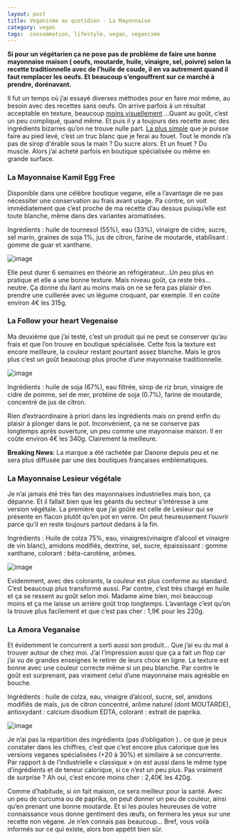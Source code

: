 ```yaml
---
layout: post
title: Veganisme au quotidien - La Mayonnaise
category: vegan
tags:  consommation, lifestyle, vegan, veganisme
---
```


**Si pour un végétarien ça ne pose pas de problème de faire une bonne mayonnaise maison ( oeufs, moutarde, huile, vinaigre, sel, poivre) selon la recette traditionnelle avec de l’huile de coude, il en va autrement quand il faut remplacer les oeufs. Et beaucoup s’engouffrent sur ce marché à prendre, dorénavant.**

Il fut un temps où j’ai essayé diverses méthodes pour en faire moi même, au besoin avec des recettes sans oeufs. On arrive parfois à un résultat acceptable en texture, beaucoup [moins visuellement](https://vegan-pratique.fr/recettes/mayonnaise-vegan/) …Quant au goût, c’est un peu compliqué, quand même. Et puis il y a toujours des recette avec des ingrédients bizarres qu’on ne trouve nulle part. [La plus simple](https://www.lacuisinedejeanphilippe.com/recipe/vegenaise/) que je puisse faire au pied levé, c’est un truc blanc que je ferai au fouet. Tout le monde n’a pas de sirop d'érable sous la main ? Du sucre alors. Et un fouet ? Du muscle. Alors j’ai acheté parfois en boutique spécialisée ou même en grande surface.

### La Mayonnaise Kamil Egg Free

Disponible dans une célèbre boutique vegane, elle a l’avantage de ne pas nécessiter une conservation au frais avant usage. Pa contre, on voit immédiatement que c’est proche de ma recette d’au dessus puisqu’elle est toute blanche, même dans des variantes aromatisées. 

Ingrédients : huile de tournesol (55%), eau (33%), vinaigre de cidre, sucre, sel marin, graines de soja 1%, jus de citron, farine de moutarde, stabilisant : gomme de guar et xanthane.

![image](https://filedn.eu/llqi9IBxlYouGRXYG2xlROb/img/2021/mayokamil.png)

Elle peut durer 6 semaines en théorie an réfrigérateur…Un peu plus en pratique et elle a une bonne texture. Mais niveau goût, ça reste très… neutre. Ça donne du liant au moins mais on ne se fera pas plaisir d’en prendre une cuillerée avec un légume croquant, par exemple. Il en coûte environ 4€ les 315g.

### La Follow your heart Vegenaise

Ma deuxième que j’ai testé, c’est un produit qui ne peut se conserver qu’au frais et que l’on trouve en boutique spécialisée. Cette fois la texture est encore meilleure, la couleur restant pourtant assez blanche. Mais le gros plus c’est un goût beaucoup plus proche d’une mayonnaise traditionnelle.

![image](https://filedn.eu/llqi9IBxlYouGRXYG2xlROb/img/2021/mayovegenaise.png)

Ingrédients : huile de soja (67%), eau filtrée, sirop de riz brun, vinaigre de cidre de pomme, sel de mer, protéine de soja (0.7%), farine de moutarde, concentré de jus de citron.

Rien d’extraordinaire à priori dans les ingrédients mais on prend enfin du plaisir à plonger dans le pot. Inconvénient, ça ne se conserve pas longtemps après ouverture, un peu comme une mayonnaise maison. Il en coûte environ 4€ les 340g. Clairement la meilleure.

**Breaking News**: La marque a été rachetée par Danone depuis peu et ne sera plus diffusée par une des boutiques françaises emblématiques.

### La Mayonnaise Lesieur végétale

Je n’ai jamais été très fan des mayonnaises industrielles mais bon, ça dépanne. Et il fallait bien que les géants du secteur s’intéresse à une version végétale. La première que j’ai goûté est celle de Lesieur qui se présente en flacon plutôt qu’en pot en verre. On peut heureusement l’ouvrir parce qu’il en reste toujours partout dedans à la fin.

Ingrédients : Huile de colza 75%, eau, vinaigres(vinaigre d’alcool et vinaigre de vin blanc), amidons modifiés, dextrine, sel, sucre, épaississant : gomme xanthane, colorant : béta-carotène, arômes.

![image](https://filedn.eu/llqi9IBxlYouGRXYG2xlROb/img/2021/mayolesieur.jpg)

Evidemment, avec des colorants, la couleur est plus conforme au standard. C’est beaucoup plus transformé aussi. Par contre, c’est très chargé en huile et ça se ressent au goût selon moi. Madame aime bien, moi beaucoup moins et ça me laisse un arrière goût trop longtemps. L’avantage c’est qu’on la trouve plus facilement et que c’est pas cher : 1,9€ pour les 220g.

### La Amora Veganaise

Et évidemment le concurrent a sorti aussi son produit… Que j’ai eu du mal à trouver autour de chez moi. J’ai l’impression aussi que ça a fait un flop car j’ai vu de grandes enseignes le retirer de leurs choix en ligne. La texture est bonne avec une couleur correcte même si un peu blanche. Par contre le goût est surprenant, pas vraiment celui d’une mayonnaise mais agréable en bouche.

Ingrédients :  huile de colza, eau, vinaigre d’alcool, sucre, sel, amidons modifiés de maïs, jus de citron concentré, arôme naturel (dont MOUTARDE), antioxydant : calcium disodium EDTA, colorant : extrait de paprika.

![image](https://filedn.eu/llqi9IBxlYouGRXYG2xlROb/img/2021/mayoamora.jpg)

Je n’ai pas la répartition des ingrédients (pas d’obligation ).. ce que je peux constater dans les chiffres, c’est que c’est encore plus calorique que les versions veganes spécialisées (+20 à 30%) et similaire à se concurrente. Par rapport à de l’industrielle « classique » on est aussi dans le même type d’ingrédients et de teneur calorique, si ce n’est un peu plus. Pas vraiment de surprise ? Ah oui, c’est encore moins cher : 2,40€ les 420g.

Comme d’habitude, si on fait maison, ce sera meilleur pour la santé. Avec un peu de curcuma ou de paprika, on peut donner un peu de couleur, ainsi qu’en prenant une bonne moutarde. Et si les poules heureuses de votre connaissance vous donne gentiment des œufs, on fermera les yeux sur une recette non végane. Je n’en connais pas beaucoup… Bref, vous voilà informés sur ce qui existe, alors bon appétit bien sûr.
